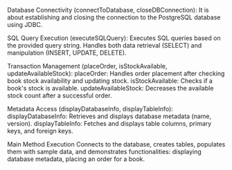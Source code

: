 Database Connectivity (connectToDatabase, closeDBConnection):
It is about establishing and closing the connection to the PostgreSQL database using JDBC.

SQL Query Execution (executeSQLQuery):
Executes SQL queries based on the provided query string. Handles both data retrieval (SELECT) and manipulation (INSERT, UPDATE, DELETE).

Transaction Management (placeOrder, isStockAvailable, updateAvailableStock):
placeOrder: Handles order placement after checking book stock availability and updating stock.
isStockAvailable: Checks if a book's stock is available.
updateAvailableStock: Decreases the available stock count after a successful order.

Metadata Access (displayDatabaseInfo, displayTableInfo):
displayDatabaseInfo: Retrieves and displays database metadata (name, version).
displayTableInfo: Fetches and displays table columns, primary keys, and foreign keys.

Main Method Execution
Connects to the database, creates tables, populates them with sample data, and demonstrates functionalities: displaying database metadata, placing an order for a book.
